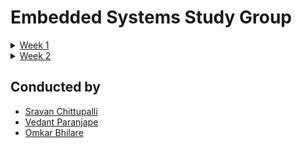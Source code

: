 #  Embedded Systems Study Group

<details>
<summary><a href="week1/week1.md">Week 1</a></summary>
&nbsp;&nbsp;&nbsp;&nbsp;Add summary
</details>

<details>
<summary><a href="week2/week2.md">Week 2</a></summary>
&nbsp;&nbsp;&nbsp;&nbsp;Add summary
</details>

## Conducted by
- [Sravan Chittupalli](https://github.com/SravanChittupalli)
- [Vedant Paranjape](https://github.com/VedantParanjape)
- [Omkar Bhilare](https://github.com/ombhilare999)